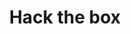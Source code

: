 ---
title: "Hack the box"
description: "Solutions to HTB machines"
cascade:
  showReadingTime: true
---